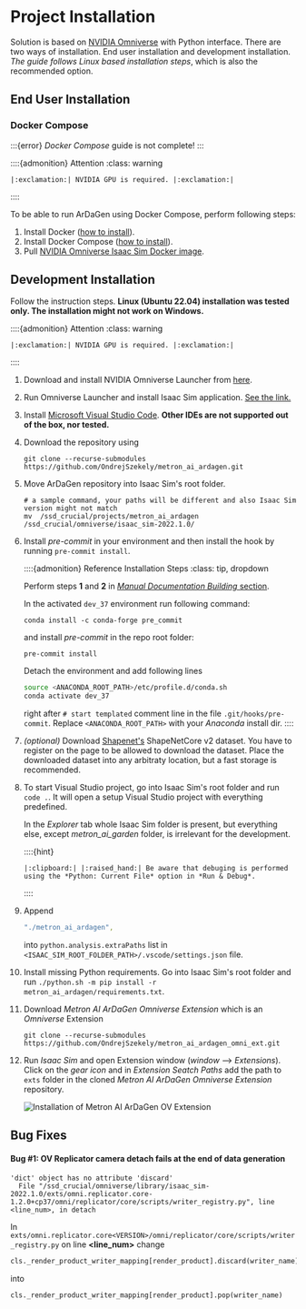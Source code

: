 # Project Installation

Solution is based on [NVIDIA Omniverse](https://developer.nvidia.com/nvidia-omniverse-platform) with Python interface.
There are two ways of installation. End user installation and development installation. *The guide follows Linux based
installation steps*, which is also the recommended option.

## End User Installation

### Docker Compose

:::{error}
*Docker Compose* guide is not complete!
:::

::::{admonition} Attention
:class: warning

```{eval-rst}
|:exclamation:| NVIDIA GPU is required. |:exclamation:|
```
::::

To be able to run ArDaGen using Docker Compose, perform following steps:

1. Install Docker ([how to install](https://docs.docker.com/get-docker/)).
2. Install Docker Compose ([how to install](https://docs.docker.com/compose/install/)).
3. Pull [NVIDIA Omniverse Isaac Sim Docker image](https://catalog.ngc.nvidia.com/orgs/nvidia/containers/isaac-sim).


## Development Installation

Follow the instruction steps.
**Linux (Ubuntu 22.04) installation was tested only. The installation might not work on Windows.**

::::{admonition} Attention
:class: warning

```{eval-rst}
|:exclamation:| NVIDIA GPU is required. |:exclamation:|
```
::::

1. Download and install NVIDIA Omniverse Launcher from [here](https://developer.nvidia.com/nvidia-omniverse-platform).

2. Run Omniverse Launcher and install Isaac Sim application.
[See the link.](https://docs.omniverse.nvidia.com/app_isaacsim/app_isaacsim/install_basic.html)

3. Install [Microsoft Visual Studio Code](https://code.visualstudio.com/).
**Other IDEs are not supported out of the box, nor tested.**

4. Download the repository using
    ```shell
    git clone --recurse-submodules https://github.com/OndrejSzekely/metron_ai_ardagen.git
    ```

5. Move ArDaGen repository into Isaac Sim's root folder.

    ```shell
    # a sample command, your paths will be different and also Isaac Sim version might not match
    mv  /ssd_crucial/projects/metron_ai_ardagen /ssd_crucial/omniverse/isaac_sim-2022.1.0/
    ```
6. Install *pre-commit* in your environment and then install the hook by running `pre-commit install`.

    ::::{admonition} Reference Installation Steps
    :class: tip, dropdown

    Perform steps **1** and **2** in [*Manual Documentation Building* section](./guides/docs_generation.md#manual-documentation-building).

    In the activated `dev_37` environment run following command:
    ```shell
    conda install -c conda-forge pre_commit
    ```
    and install *pre-commit* in the repo root folder:
    ```shell
    pre-commit install
    ```
    Detach the environment and add following lines
    ```sh
    source <ANACONDA_ROOT_PATH>/etc/profile.d/conda.sh
    conda activate dev_37
    ```
    right after `# start templated` comment line in the file `.git/hooks/pre-commit`. Replace `<ANACONDA_ROOT_PATH>` with your *Anaconda* install dir.
    ::::

7. *(optional)* Download [Shapenet's](https://shapenet.org/) ShapeNetCore v2 dataset.
You have to register on the page to be allowed to download the dataset. Place the
downloaded dataset into any arbitraty location, but a fast storage is recommended.

1. To start Visual Studio project, go into Isaac Sim's root folder and run `code .`. It will open a setup Visual
Studio project with everything predefined.

    In the *Explorer* tab whole Isaac Sim folder is present, but everything else, except *metron_ai_garden* folder,
    is irrelevant for the development.

    ::::{hint}

    ```{eval-rst}
    |:clipboard:| |:raised_hand:| Be aware that debuging is performed using the *Python: Current File* option in *Run & Debug*.
    ```
    ::::

1. Append

    ```yaml
    "./metron_ai_ardagen",
    ```

    into `python.analysis.extraPaths` list in
    `<ISAAC_SIM_ROOT_FOLDER_PATH>/.vscode/settings.json` file.

2.  Install missing Python requirements. Go into Isaac Sim's root folder and run
`./python.sh -m pip install -r metron_ai_ardagen/requirements.txt`.

1.  Download *Metron AI ArDaGen Omniverse Extension* which is an *Omniverse* Extension
    ```
    git clone --recurse-submodules https://github.com/OndrejSzekely/metron_ai_ardagen_omni_ext.git
    ```

2.  Run *Isaac Sim* and open Extension window (*window* ⟶ *Extensions*). Click on the *gear icon*
    and in *Extension Seatch Paths* add the path to `exts` folder in the cloned
    *Metron AI ArDaGen Omniverse Extension* repository.

    ![Installation of Metron AI ArDaGen OV Extension](imgs/metron_ai_ardagen_extension_installation.jpg)

## Bug Fixes

#### Bug #1: OV Replicator camera detach fails at the end of data generation

```shell
'dict' object has no attribute 'discard'
  File "/ssd_crucial/omniverse/library/isaac_sim-2022.1.0/exts/omni.replicator.core-1.2.0+cp37/omni/replicator/core/scripts/writer_registry.py", line <line_num>, in detach
```

In `exts/omni.replicator.core<VERSION>/omni/replicator/core/scripts/writer_registry.py` on line **<line_num>** change

```python
cls._render_product_writer_mapping[render_product].discard(writer_name)
```

into

```python
cls._render_product_writer_mapping[render_product].pop(writer_name)
```